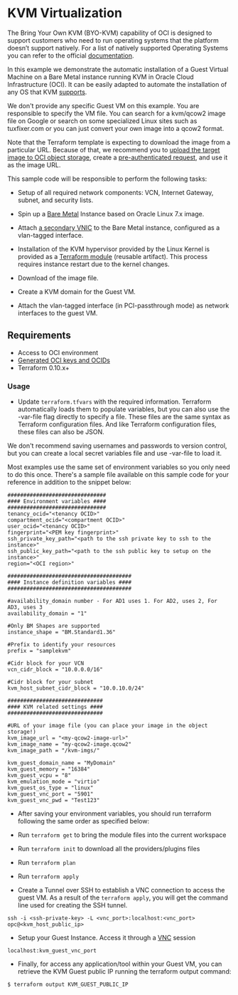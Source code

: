 KVM Virtualization
===============================

The Bring Your Own KVM (BYO-KVM) capability of OCI is designed to support customers who need to run operating systems that the platform doesn’t support natively. For a list of natively supported Operating Systems you can refer to the official [documentation](https://docs.us-phoenix-1.oraclecloud.com/Content/Compute/References/images.htm).

In this example we demonstrate the automatic installation of a Guest Virtual Machine on a Bare Metal instance running KVM in Oracle Cloud Infrastructure (OCI). It can be easily adapted to automate the installation of any OS that KVM [supports](https://www.linux-kvm.org/page/Guest_Support_Status).

We don't provide any specific Guest VM on this example. You are responsible to specify the VM file. You can search for a kvm/qcow2 image file on Google or search on some specialized Linux sites such as tuxfixer.com or you can just convert your own image into a qcow2 format.

Note that the Terraform template is expecting to download the image from a particular URL. Because of that, we recommend you to [upload the target image to OCI object storage](https://docs.us-phoenix-1.oraclecloud.com/Content/GSG/Tasks/addingbuckets.htm#two), create a [pre-authenticated request](https://docs.us-phoenix-1.oraclecloud.com/Content/Object/Tasks/managingobjects.htm#par), and use it as the image URL.

This sample code will be responsible to perform the following tasks:

- Setup of all required network components: VCN, Internet Gateway, subnet, and security lists.

- Spin up a [Bare Metal](https://docs.us-phoenix-1.oraclecloud.com/Content/Compute/Concepts/computeoverview.htm) Instance based on Oracle Linux 7.x image.

- Attach [a secondary VNIC](https://docs.us-phoenix-1.oraclecloud.com/Content/Network/Tasks/managingVNICs.htm) to the Bare Metal instance, configured as a vlan-tagged interface.

-	Installation of the KVM hypervisor provided by the Linux Kernel is provided as a [Terraform module](https://www.terraform.io/docs/modules/usage.html) (reusable artifact). This process requires instance restart due to the kernel changes.

-	Download of the image file.

- Create a KVM domain for the Guest VM.

- Attach the vlan-tagged interface (in PCI-passthrough mode) as network interfaces to the guest VM.


Requirements
------------

- Access to OCI environment
- [Generated OCI keys and OCIDs](https://docs.us-phoenix-1.oraclecloud.com/Content/API/Concepts/apisigningkey.htm)
- Terraform 0.10.x+


### Usage

- Update `terraform.tfvars` with the required information. Terraform automatically loads them to populate variables, but you can also use the -var-file flag directly to specify a file. These files are the same syntax as Terraform configuration files. And like Terraform configuration files, these files can also be JSON.

We don't recommend saving usernames and passwords to version control, but you can create a local secret variables file and use -var-file to load it.

Most examples use the same set of environment variables so you only need to do this once. There's a sample file available on this sample code for your reference in addition to the snippet below:

```
###############################
#### Environment variables ####
###############################
tenancy_ocid="<tenancy OCID>"
compartment_ocid="<compartment OCID>"
user_ocid="<tenancy OCID>"
fingerprint="<PEM key fingerprint>"
ssh_private_key_path="<path to the ssh private key to ssh to the instance>"
ssh_public_key_path="<path to the ssh public key to setup on the instance>"
region="<OCI region>"

#######################################
#### Instance definition variables ####
#######################################

#availability_domain number - For AD1 uses 1. For AD2, uses 2, For AD3, uses 3
availability_domain = "1"

#Only BM Shapes are supported
instance_shape = "BM.Standard1.36"

#Prefix to identify your resources
prefix = "samplekvm"

#Cidr block for your VCN
vcn_cidr_block = "10.0.0.0/16"

#Cidr block for your subnet
kvm_host_subnet_cidr_block = "10.0.10.0/24"

##############################
#### KVM related settings ####
##############################

#URL of your image file (you can place your image in the object storage!)
kvm_image_url = "<my-qcow2-image-url>"
kvm_image_name = "my-qcow2-image.qcow2"
kvm_image_path = "/kvm-imgs/"

kvm_guest_domain_name = "MyDomain"
kvm_guest_memory = "16384"
kvm_guest_vcpu = "8"
kvm_emulation_mode = "virtio"
kvm_guest_os_type = "linux"
kvm_guest_vnc_port = "5901"
kvm_guest_vnc_pwd = "Test123"
```

- After saving your environment variables, you should run terraform following the same order as specified below:

- Run `terraform get` to bring the module files into the current workspace

- Run `terraform init` to download all the providers/plugins files

- Run `terraform plan`

- Run `terraform apply`

- Create a Tunnel over SSH to establish a VNC connection to access the guest VM. As a result of the `terraform apply`, you will get the command line used for creating the SSH tunnel.

```
ssh -i <ssh-private-key> -L <vnc_port>:localhost:<vnc_port> opc@<kvm_host_public_ip>
```

- Setup your Guest Instance. Access it through a [VNC](https://en.wikipedia.org/wiki/Virtual_Network_Computing) session

`localhost:kvm_guest_vnc_port`


- Finally, for access any application/tool within your Guest VM, you can retrieve the KVM Guest public IP running the terraform output command:

```
$ terraform output KVM_GUEST_PUBLIC_IP
```
